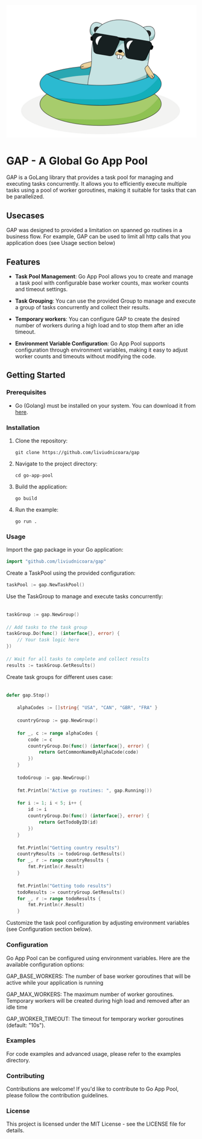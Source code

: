 ![](https://raw.githubusercontent.com/liviudnicoara/liviudnicoara/main/assests/pool.png)

# GAP - A Global Go App Pool

GAP is a GoLang library that provides a task pool for managing and executing tasks concurrently. It allows you to efficiently execute multiple tasks using a pool of worker goroutines, making it suitable for tasks that can be parallelized.

## Usecases
GAP was designed to provided a limitation on spanned go routines in a business flow. For example, GAP can be used to limit all http calls that you application does (see Usage section below)

## Features

- **Task Pool Management**: Go App Pool allows you to create and manage a task pool with configurable base worker counts, max worker counts and timeout settings.

- **Task Grouping**: You can use the provided Group to manage and execute a group of tasks concurrently and collect their results.

- **Temporary workers**: You can configure GAP to create the desired number of workers during a high load and to stop them after an idle timeout.

- **Environment Variable Configuration**: Go App Pool supports configuration through environment variables, making it easy to adjust worker counts and timeouts without modifying the code.

## Getting Started

### Prerequisites

- Go (Golang) must be installed on your system. You can download it from [here](https://golang.org/dl/).

### Installation

1. Clone the repository:

   ```shell
   git clone https://github.com/liviudnicoara/gap
   ```

2. Navigate to the project directory:

    ```shell
    cd go-app-pool
    ```

3. Build the application:

    ```shell
    go build
    ```

4. Run the example:
    ```shell
    go run .
    ```

### Usage
Import the gap package in your Go application:

```go
import "github.com/liviudnicoara/gap"
```
Create a TaskPool using the provided configuration:

```go
taskPool := gap.NewTaskPool()
```
Use the TaskGroup to manage and execute tasks concurrently:

```go

taskGroup := gap.NewGroup()

// Add tasks to the task group
taskGroup.Do(func() (interface{}, error) {
    // Your task logic here
})

// Wait for all tasks to complete and collect results
results := taskGroup.GetResults()
```
Create task groups for different uses case: 

```go

defer gap.Stop()

	alphaCodes := []string{	"USA", "CAN", "GBR", "FRA" }

	countryGroup := gap.NewGroup()

	for _, c := range alphaCodes {
		code := c
		countryGroup.Do(func() (interface{}, error) {
			return GetCommonNameByAlphaCode(code)
		})
	}

	todoGroup := gap.NewGroup()

	fmt.Println("Active go routines: ", gap.Running())

	for i := 1; i < 5; i++ {
		id := i
		countryGroup.Do(func() (interface{}, error) {
			return GetTodoByID(id)
		})
	}

	fmt.Println("Getting country results")
	countryResults := todoGroup.GetResults()
	for _, r := range countryResults {
		fmt.Println(r.Result)
	}

	fmt.Println("Getting todo results")
	todoResults := countryGroup.GetResults()
	for _, r := range todoResults {
		fmt.Println(r.Result)
	}
```

Customize the task pool configuration by adjusting environment variables (see Configuration section below).

### Configuration
Go App Pool can be configured using environment variables. Here are the available configuration options:

GAP_BASE_WORKERS: The number of base worker goroutines that will be active while your application is running

GAP_MAX_WORKERS: The maximum number of worker goroutines. Temporary workers will be created during high load and removed after an idle time

GAP_WORKER_TIMEOUT: The timeout for temporary worker goroutines (default: "10s").

### Examples
For code examples and advanced usage, please refer to the examples directory.

### Contributing
Contributions are welcome! If you'd like to contribute to Go App Pool, please follow the contribution guidelines.

### License
This project is licensed under the MIT License - see the LICENSE file for details.
